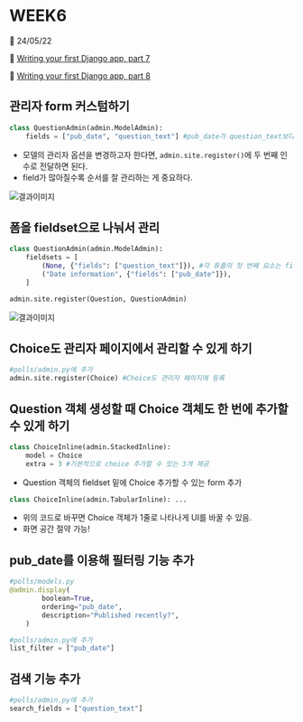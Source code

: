 # WEEK6

📆 24/05/22

🔗 [Writing your first Django app, part 7](https://docs.djangoproject.com/en/5.0/intro/tutorial07/)

🔗 [Writing your first Django app, part 8](https://docs.djangoproject.com/en/5.0/intro/tutorial08/)

## 관리자 form 커스텀하기

```py
class QuestionAdmin(admin.ModelAdmin):
    fields = ["pub_date", "question_text"] #pub_date가 question_text보다 먼저 오도록 순서 설정
```

- 모델의 관리자 옵션을 변경하고자 한다면, `admin.site.register()`에 두 번째 인수로 전달하면 된다.
- field가 많아질수록 순서를 잘 관리하는 게 중요하다.

![결과이미지](https://docs.djangoproject.com/ko/5.0/_images/admin07.png)

## 폼을 fieldset으로 나눠서 관리

```py
class QuestionAdmin(admin.ModelAdmin):
    fieldsets = [
        (None, {"fields": ["question_text"]}), #각 튜플의 첫 번째 요소는 fieldset의 제목
        ("Date information", {"fields": ["pub_date"]}),
    ]

admin.site.register(Question, QuestionAdmin)
```

![결과이미지](https://docs.djangoproject.com/ko/5.0/_images/admin08t.png)

## Choice도 관리자 페이지에서 관리할 수 있게 하기

```py
#polls/admin.py에 추가
admin.site.register(Choice) #Choice도 관리자 페이지에 등록
```

## Question 객체 생성할 때 Choice 객체도 한 번에 추가할 수 있게 하기

```py
class ChoiceInline(admin.StackedInline):
    model = Choice
    extra = 3 #기본적으로 choice 추가할 수 있는 3개 제공

```

- Question 객체의 fieldset 밑에 Choice 추가할 수 있는 form 추가

```py
class ChoiceInline(admin.TabularInline): ...
```

- 위의 코드로 바꾸면 Choice 객체가 1줄로 나타나게 UI를 바꿀 수 있음.
- 화면 공간 절약 가능!

## pub_date를 이용해 필터링 기능 추가

```py
#polls/models.py
@admin.display(
        boolean=True,
        ordering="pub_date",
        description="Published recently?",
    )

#polls/admin.py에 추가
list_filter = ["pub_date"]
```

## 검색 기능 추가

```py
#polls/admin.py에 추가
search_fields = ["question_text"]
```
